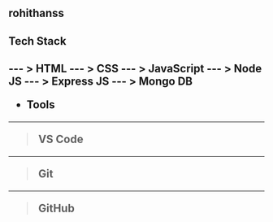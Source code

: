 ## rohithanss ##

<h2>Tech Stack<h2/>
---
> HTML
---
> CSS
---
> JavaScript
---
> Node JS
---
> Express JS
---
> Mongo DB

- Tools
--- 
> VS Code
---
>Git
---
>GitHub
